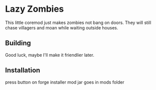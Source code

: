 # Lazy Zombies
This little coremod just makes zombies not bang on doors. They will still chase villagers and moan while waiting outside houses.

## Building
Good luck, maybe I'll make it friendlier later.

## Installation
press button on forge installer
mod jar goes in mods folder

